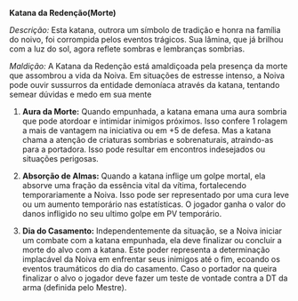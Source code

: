 **Katana da Redenção(Morte)** 

_Descrição:_ Esta katana, outrora um símbolo de tradição e honra na família do noivo, foi corrompida pelos eventos trágicos. Sua lâmina, que já brilhou com a luz do sol, agora reflete sombras e lembranças sombrias.

_Maldição:_ A Katana da Redenção está amaldiçoada pela presença da morte que assombrou a vida da Noiva. Em situações de estresse intenso, a Noiva pode ouvir sussurros da entidade demoníaca através da katana, tentando semear dúvidas e medo em sua mente

1. **Aura da Morte:** Quando empunhada, a katana emana uma aura sombria que pode atordoar e intimidar inimigos próximos. Isso confere 1 rolagem a mais de vantagem na iniciativa ou em +5 de defesa. Mas a katana chama a atenção de criaturas sombrias e sobrenaturais, atraindo-as para a portadora. Isso pode resultar em encontros indesejados ou situações perigosas.

2. **Absorção de Almas:** Quando a katana inflige um golpe mortal, ela absorve uma fração da essência vital da vítima, fortalecendo temporariamente a Noiva. Isso pode ser representado por uma cura leve ou um aumento temporário nas estatísticas. O jogador ganha o valor do danos infligido no seu ultimo golpe em PV temporário.

3. **Dia do Casamento:** Independentemente da situação, se a Noiva iniciar um combate com a katana empunhada, ela deve finalizar ou concluir a morte do alvo com a katana. Este poder representa a determinação implacável da Noiva em enfrentar seus inimigos até o fim, ecoando os eventos traumáticos do dia do casamento. Caso o portador na queira finalizar o alvo o jogador deve fazer um teste de vontade contra a DT da arma (definida pelo Mestre).

